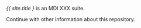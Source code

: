 <!--- edit this file with information about your repository, suite, etc. -->
_{{ site.title }_ is an MDI XXX suite.

Continue with other information about this repository.
